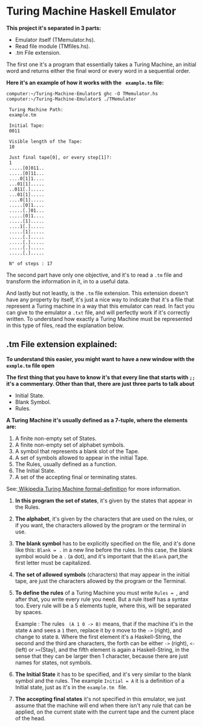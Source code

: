 # Turing Machine Haskell Emulator

**This project it's separated in 3 parts:**

  * Emulator itself (TMemulator.hs).
  * Read file module (TMfiles.hs).
  * .tm File extension.

The first one it's a program that essentially takes a Turing Machine, an initial word and returns either the final word or every word in a sequential order.

**Here it's an example of how it works with the ``` example.tm``` file:**
```
computer:~/Turing-Machine-Emulator$ ghc -O TMemulator.hs
computer:~/Turing-Machine-Emulator$ ./TMemulator

 Turing Machine Path:
 example.tm

 Initial Tape:
 0011

 Visible length of the Tape:
 10

 Just final tape[0], or every step[1]?:
 1
 .....[0]011..
 .....[0]11...
 ....0[1]1....
 ...01[1].....
 ..011[.].....
 ...01[1].....
 ....0[1].....
 .....[0]1....
 .....[.]01...
 .....[0]1....
 .....[1].....
 ....1[.].....
 .....[1].....
 .....[.].....
 .....[.].....
 .....[.].....
 .....[.].....

 N° of steps : 17
```

The second part have only one objective, and it's to read a ```.tm``` file and transform the information in it, in to a useful data.

And lastly but not leastly, is the ```.tm``` file extension. This extension doesn't have any property by itself, it's just a nice way to indicate that it's a file that represent a Turing machine in a way that this emulator can read. In fact you can give to the emulator a ```.txt``` file, and will perfectly work if it's correctly written.  To understand how exactly a Turing Machine must be represented in this type of files, read the explanation below.

## .tm File extension explained:

**To understand this easier, you might want to have a new window with the ```exmple.tm``` file open**

**The first thing that you have to know it's that every line that starts with ```;;``` it's a commentary. Other than that, there are just three parts to talk about**
  - Initial State.
  - Blank Symbol.
  - Rules.

**A Turing Machine it's usually defined as a 7-tuple, where the elements are:**
 1. A finite non-empty set of States.
 2. A finite non-empty set of alphabet symbols.
 3. A symbol that represents a blank slot of the Tape.
 4. A set of symbols allowed to appear in the initial Tape.
 5. The Rules, usually defined as a function.
 6. The Initial State.
 7. A set of the accepting final or terminating states.

See:[ Wikipedia Turing Machine formal-definition](https://en.wikipedia.org/wiki/Turing_machine#Formal_definition) for more information.

1. **In this program the set of states**, it's given by the states that appear in the Rules.

2. **The alphabet**, it's given by the characters that are used on the rules, or if you want, the characters allowed by the program or the terminal in use.

3. **The blank symbol** has to be explicitly specified on the file, and it's done like this: ``` Blank = . ``` in a new line before the rules. In this case, the blank symbol would be a ```.``` (a dot), and it's important that the ```Blank```  part,the first letter must be capitalized.

4. **The set of allowed symbols** (characters) that may appear in the initial tape, are just the characters allowed by the program or the Terminal.

5. **To define the rules** of a Turing Machine you must write ```Rules = ```, and after that, you write every rule you need. But a rule itself has a syntax too.   Every rule will be a 5 elements tuple, where this, will be separated by spaces.

   Example :  The rules ``` (A 1 0 -> B)``` means, that if the machine it's in the state ```A``` and sees a ```1``` then, replace it by ```0``` move to the ```->``` (right), and change to state ```B```.  Where the first element it's a Haskell-String, the second and the third are characters, the forth can be either ``` -> ``` (right), ```<-``` (left) or ```><```(Stay), and the fifth element is again a Haskell-String, in the sense that they can be larger then 1 character, because there are just names for states, not symbols.

6. **The Initial State** it has to be specified, and it's very similar to the blank symbol and the rules. The example ```Initial = A``` it is a definition of a Initial state, just as it's in the ```example.tm ``` file.

7. **The accepting final states** it's not specified in this emulator, we just assume that the machine will end when there isn't any rule that can be applied, on the current state with the current tape and the current place of the head.

